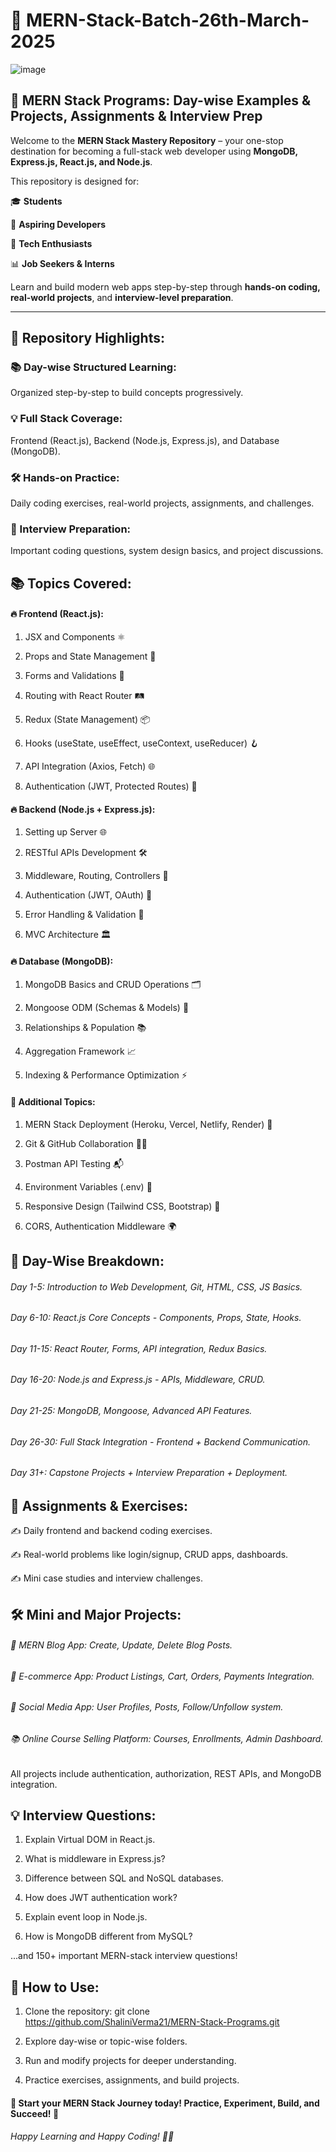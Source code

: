 # 🚀 MERN-Stack-Batch-26th-March-2025

![image](https://github.com/user-attachments/assets/2857d056-a494-4b84-ae08-dbe5441f0b99)


## 🌟 MERN Stack Programs: Day-wise Examples & Projects, Assignments & Interview Prep


Welcome to the **MERN Stack Mastery Repository** – your one-stop destination for becoming a full-stack web developer using **MongoDB, Express.js, React.js, and Node.js**.  

This repository is designed for:

🎓 **Students**

💼 **Aspiring Developers**

🧠 **Tech Enthusiasts**

📊 **Job Seekers & Interns**


Learn and build modern web apps step-by-step through **hands-on coding, real-world projects**, and **interview-level preparation**.

---



## 📌 Repository Highlights:


### 📚 Day-wise Structured Learning:

Organized step-by-step to build concepts progressively.

### 💡 Full Stack Coverage:

Frontend (React.js), Backend (Node.js, Express.js), and Database (MongoDB).

### 🛠️ Hands-on Practice:

Daily coding exercises, real-world projects, assignments, and challenges.

### 🎯 Interview Preparation:

Important coding questions, system design basics, and project discussions.


## 📚 Topics Covered:


#### 🔥 Frontend (React.js):

1. JSX and Components ⚛️

2. Props and State Management 🧩

3. Forms and Validations 📝

4. Routing with React Router 🛤️

5. Redux (State Management) 📦

6. Hooks (useState, useEffect, useContext, useReducer) 🪝

7. API Integration (Axios, Fetch) 🌐

8. Authentication (JWT, Protected Routes) 🔐


#### 🔥 Backend (Node.js + Express.js):

1. Setting up Server 🌐

2. RESTful APIs Development 🛠️

3. Middleware, Routing, Controllers 🔄

4. Authentication (JWT, OAuth) 🔏

5. Error Handling & Validation 🚧

6. MVC Architecture 🏛️
   

#### 🔥 Database (MongoDB):

1. MongoDB Basics and CRUD Operations 🗂️

2. Mongoose ODM (Schemas & Models) 🧬

3. Relationships & Population 📚

4. Aggregation Framework 📈

5. Indexing & Performance Optimization ⚡


#### 🛑 Additional Topics:

1. MERN Stack Deployment (Heroku, Vercel, Netlify, Render) 🚀

2. Git & GitHub Collaboration 🧑‍💻

3. Postman API Testing 📬

4. Environment Variables (.env) 🔐

5. Responsive Design (Tailwind CSS, Bootstrap) 🎨

6. CORS, Authentication Middleware 🌍
   

## 📝 Day-Wise Breakdown:

###### Day 1-5: Introduction to Web Development, Git, HTML, CSS, JS Basics.
###### Day 6-10: React.js Core Concepts - Components, Props, State, Hooks.
###### Day 11-15: React Router, Forms, API integration, Redux Basics.
###### Day 16-20: Node.js and Express.js - APIs, Middleware, CRUD.
###### Day 21-25: MongoDB, Mongoose, Advanced API Features.
###### Day 26-30: Full Stack Integration - Frontend + Backend Communication.
###### Day 31+: Capstone Projects + Interview Preparation + Deployment.



## 🎯 Assignments & Exercises:


✍️ Daily frontend and backend coding exercises.

✍️ Real-world problems like login/signup, CRUD apps, dashboards.

✍️ Mini case studies and interview challenges.



## 🛠️ Mini and Major Projects:


###### 📝 MERN Blog App: Create, Update, Delete Blog Posts.

###### 🛒 E-commerce App: Product Listings, Cart, Orders, Payments Integration.

###### 👥 Social Media App: User Profiles, Posts, Follow/Unfollow system.

###### 📚 Online Course Selling Platform: Courses, Enrollments, Admin Dashboard.

All projects include authentication, authorization, REST APIs, and MongoDB integration.



## 💡 Interview Questions:


1. Explain Virtual DOM in React.js.

2. What is middleware in Express.js?

3. Difference between SQL and NoSQL databases.

4. How does JWT authentication work?

5. Explain event loop in Node.js.

6. How is MongoDB different from MySQL?

...and 150+ important MERN-stack interview questions!



## 🚀 How to Use:

1. Clone the repository:
git clone https://github.com/ShaliniVerma21/MERN-Stack-Programs.git

3. Explore day-wise or topic-wise folders.
   
4. Run and modify projects for deeper understanding.
   
5. Practice exercises, assignments, and build projects.



#### 🌈 Start your MERN Stack Journey today! Practice, Experiment, Build, and Succeed! 🌟

###### Happy Learning and Happy Coding! 🚀😊
